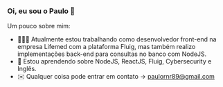 ### Oi, eu sou o Paulo 👋

Um pouco sobre mim:

- 👨🏻‍💻 Atualmente estou trabalhando como desenvolvedor front-end na empresa Lifemed com a plataforma Fluig, mas também realizo implementações back-end para consultas no banco com NodeJS.
- 📖 Estou aprendendo sobre NodeJS, ReactJS, Fluig, Cybersecurity e Inglês.
- ✉️ Qualquer coisa pode entrar em contato -> paulornr89@gmail.com

<!--
**paulornr89/paulornr89** is a ✨ _special_ ✨ repository because its `README.md` (this file) appears on your GitHub profile.

Here are some ideas to get you started:

- 🔭 I’m currently working on ...
- 🌱 I’m currently learning ...
- 👯 I’m looking to collaborate on ...
- 🤔 I’m looking for help with ...
- 💬 Ask me about ...
- 📫 How to reach me: ...
- 😄 Pronouns: ...
- ⚡ Fun fact: ...
-->
